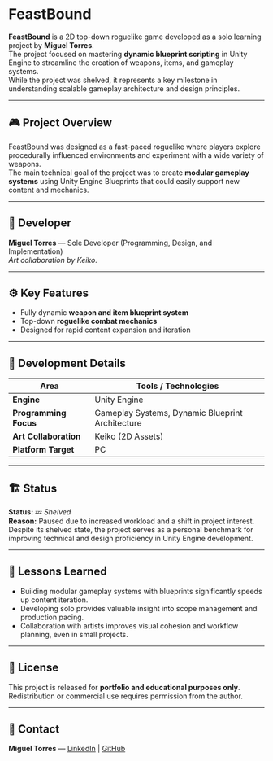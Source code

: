 # FeastBound

**FeastBound** is a 2D top-down roguelike game developed as a solo learning project by **Miguel Torres**.  
The project focused on mastering **dynamic blueprint scripting** in Unity Engine to streamline the creation of weapons, items, and gameplay systems.  
While the project was shelved, it represents a key milestone in understanding scalable gameplay architecture and design principles.

---

## 🎮 Project Overview

FeastBound was designed as a fast-paced roguelike where players explore procedurally influenced environments and experiment with a wide variety of weapons.  
The main technical goal of the project was to create **modular gameplay systems** using Unity Engine Blueprints that could easily support new content and mechanics.

---

## 👤 Developer

**Miguel Torres** — Sole Developer (Programming, Design, and Implementation)  
*Art collaboration by Keiko.*

---

## ⚙️ Key Features

- Fully dynamic **weapon and item blueprint system**  
- Top-down **roguelike combat mechanics**    
- Designed for rapid content expansion and iteration  

---

## 🧩 Development Details

| Area | Tools / Technologies |
|------|-----------------------|
| **Engine** | Unity Engine |
| **Programming Focus** | Gameplay Systems, Dynamic Blueprint Architecture |
| **Art Collaboration** | Keiko (2D Assets) |
| **Platform Target** | PC |

---

## 🏗️ Status

**Status:** 💤 *Shelved*  
**Reason:** Paused due to increased workload and a shift in project interest.  
Despite its shelved state, the project serves as a personal benchmark for improving technical and design proficiency in Unity Engine development.

---

## 🧠 Lessons Learned

- Building modular gameplay systems with blueprints significantly speeds up content iteration.  
- Developing solo provides valuable insight into scope management and production pacing.  
- Collaboration with artists improves visual cohesion and workflow planning, even in small projects.

---

## 🧾 License

This project is released for **portfolio and educational purposes only**.  
Redistribution or commercial use requires permission from the author.

---

## 📨 Contact

**Miguel Torres** — [LinkedIn](https://linkedin.com/in/miguel-torres-a46428227) | [GitHub](https://github.com/miggiemadz)
